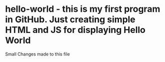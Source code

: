 # hello-world - this is my first program in GitHub. Just creating simple HTML and JS for displaying Hello World
Small Changes made to this file

